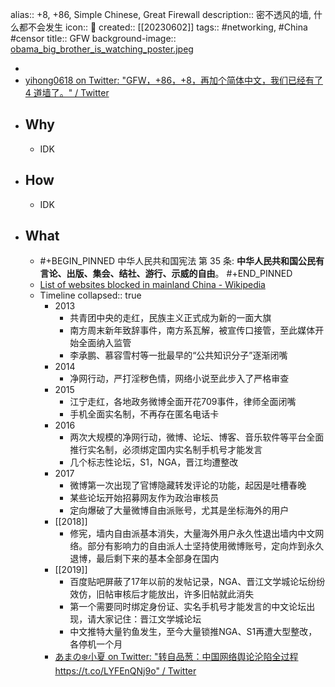 alias:: +8, +86, Simple Chinese, Great Firewall
description:: 密不透风的墙, 什么都不会发生
icon:: 🧱
created:: [[20230602]]
tags:: #networking, #China #censor
title:: GFW
background-image:: [obama_big_brother_is_watching_poster.jpeg](../assets/obama_big_brother_is_watching_poster_1674888986914_0.jpeg)

  - <!-- [Obama Big Brother Is Watching Poster | Zazzle](https://www.zazzle.co.uk/obama_big_brother_is_watching_poster-228974630743633129) -->
  - [yihong0618 on Twitter: "GFW，+86，+8，再加个简体中文，我们已经有了 4 道墙了。" / Twitter](https://twitter.com/yihong0618/status/1431506334977966082)
- ## Why
  - IDK
- ## How
  - IDK
- ## What
  - #+BEGIN_PINNED
    中华人民共和国宪法 第 35 条:
    **中华人民共和国公民有言论、出版、集会、结社、游行、示威的自由**。
    #+END_PINNED
  - [List of websites blocked in mainland China - Wikipedia](https://en.wikipedia.org/wiki/List_of_websites_blocked_in_mainland_China)
  - Timeline
    collapsed:: true
    - 2013
      - 共青团中央的走红，民族主义正式成为新的一面大旗
      - 南方周末新年致辞事件，南方系瓦解，被宣传口接管，至此媒体开始全面纳入监管
      - 李承鹏、慕容雪村等一批最早的“公共知识分子”逐渐闭嘴
    - 2014
      - 净网行动，严打淫秽色情，网络小说至此步入了严格审查
    - 2015
      - 江宁走红，各地政务微博全面开花709事件，律师全面闭嘴
      - 手机全面实名制，不再存在匿名电话卡
    - 2016
      - 两次大规模的净网行动，微博、论坛、博客、音乐软件等平台全面推行实名制，必须绑定国内实名制手机号才能发言
      - 几个标志性论坛，S1，NGA，晋江均遭整改
    - 2017
      - 微博第一次出现了官博隐藏转发评论的功能，起因是吐槽春晚
      - 某些论坛开始招募网友作为政治审核员
      - 定向爆破了大量微博自由派账号，尤其是坐标海外的用户
    - [[2018]]
      - 修宪，墙内自由派基本消失，大量海外用户永久性退出墙内中文网络。部分有影响力的自由派人士坚持使用微博账号，定向炸到永久退博，最后剩下来的基本全部身在国内
    - [[2019]]
      - 百度贴吧屏蔽了17年以前的发帖记录，NGA、晋江文学城论坛纷纷效仿，旧帖审核后才能放出，许多旧帖就此消失
      - 第一个需要同时绑定身份证、实名手机号才能发言的中文论坛出现，请大家记住：晋江文学城论坛
      - 中文推特大量钓鱼发生，至今大量锁推NGA、S1再遭大型整改，各停机一个月
    - [あまの❄️小夏 on Twitter: "转自品葱：中国网络舆论沦陷全过程 https://t.co/LYFEnQNj9o" / Twitter](https://twitter.com/Konatsu_Amano/status/1581095214197850115)
